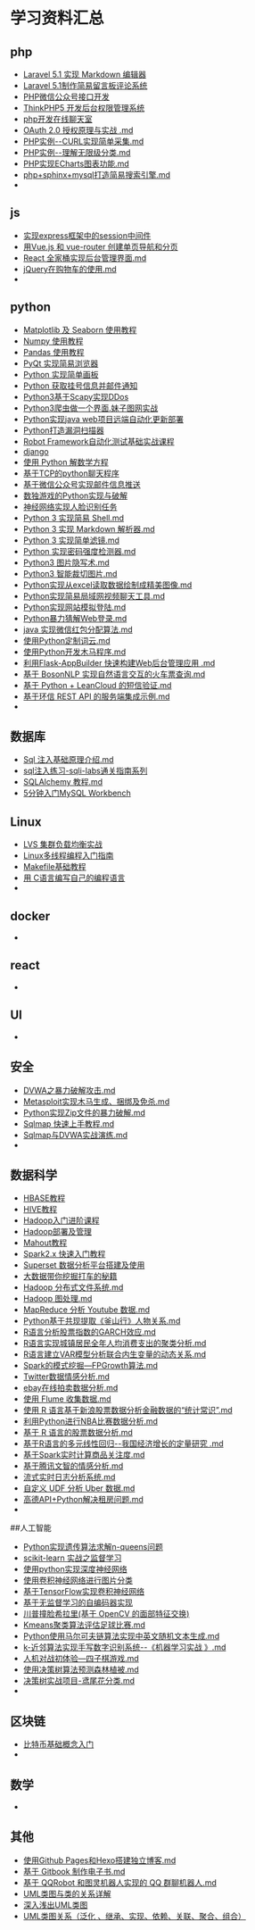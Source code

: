 # 学习资料汇总

## php

* [Laravel 5.1 实现 Markdown 编辑器](https://gitee.com/openour/shiyanloumd/tree/master/Laravel%205.1%20%E5%AE%9E%E7%8E%B0%20Markdown%20%E7%BC%96%E8%BE%91%E5%99%A8)
* [Laravel 5.1制作简易留言板评论系统](https://gitee.com/openour/shiyanloumd/tree/master/Laravel%205.1%E5%88%B6%E4%BD%9C%E7%AE%80%E6%98%93%E7%95%99%E8%A8%80%E6%9D%BF%E8%AF%84%E8%AE%BA%E7%B3%BB%E7%BB%9F)
* [PHP微信公众号接口开发](https://gitee.com/openour/shiyanloumd/tree/master/PHP%E5%BE%AE%E4%BF%A1%E5%85%AC%E4%BC%97%E5%8F%B7%E6%8E%A5%E5%8F%A3%E5%BC%80%E5%8F%91)
* [ThinkPHP5 开发后台权限管理系统](https://gitee.com/openour/shiyanloumd/tree/master/ThinkPHP5%20%E5%BC%80%E5%8F%91%E5%90%8E%E5%8F%B0%E6%9D%83%E9%99%90%E7%AE%A1%E7%90%86%E7%B3%BB%E7%BB%9F)
* [php开发在线聊天室](https://gitee.com/openour/shiyanloumd/tree/master/php%E5%BC%80%E5%8F%91%E5%9C%A8%E7%BA%BF%E8%81%8A%E5%A4%A9%E5%AE%A4)
* [OAuth 2.0 授权原理与实战 .md](https://gitee.com/openour/shiyanloumd/blob/master/OAuth%202.0%20%E6%8E%88%E6%9D%83%E5%8E%9F%E7%90%86%E4%B8%8E%E5%AE%9E%E6%88%98%20.md)
* [PHP实例--CURL实现简单采集.md](https://gitee.com/openour/shiyanloumd/blob/master/PHP%E5%AE%9E%E4%BE%8B--CURL%E5%AE%9E%E7%8E%B0%E7%AE%80%E5%8D%95%E9%87%87%E9%9B%86.md)
* [PHP实例--理解无限级分类.md](https://gitee.com/openour/shiyanloumd/blob/master/PHP%E5%AE%9E%E4%BE%8B--%E7%90%86%E8%A7%A3%E6%97%A0%E9%99%90%E7%BA%A7%E5%88%86%E7%B1%BB.md)
* [PHP实现ECharts图表功能.md](https://gitee.com/openour/shiyanloumd/blob/master/PHP%E5%AE%9E%E7%8E%B0ECharts%E5%9B%BE%E8%A1%A8%E5%8A%9F%E8%83%BD.md)
* [php+sphinx+mysql打造简易搜索引擎.md](https://gitee.com/openour/shiyanloumd/blob/master/php+sphinx+mysql%E6%89%93%E9%80%A0%E7%AE%80%E6%98%93%E6%90%9C%E7%B4%A2%E5%BC%95%E6%93%8E.md)
* ​

## js

* [实现express框架中的session中间件](https://gitee.com/openour/shiyanloumd/tree/master/%E5%AE%9E%E7%8E%B0express%E6%A1%86%E6%9E%B6%E4%B8%AD%E7%9A%84session%E4%B8%AD%E9%97%B4%E4%BB%B6)
* [用Vue.js 和 vue-router 创建单页导航和分页](https://gitee.com/openour/shiyanloumd/tree/master/%E7%94%A8Vue.js%20%E5%92%8C%20vue-router%20%E5%88%9B%E5%BB%BA%E5%8D%95%E9%A1%B5%E5%AF%BC%E8%88%AA%E5%92%8C%E5%88%86%E9%A1%B5)
* [React 全家桶实现后台管理界面.md](https://gitee.com/openour/shiyanloumd/blob/master/React%20%E5%85%A8%E5%AE%B6%E6%A1%B6%E5%AE%9E%E7%8E%B0%E5%90%8E%E5%8F%B0%E7%AE%A1%E7%90%86%E7%95%8C%E9%9D%A2.md)
* [jQuery在购物车的使用.md](https://gitee.com/openour/shiyanloumd/blob/master/jQuery%E5%9C%A8%E8%B4%AD%E7%89%A9%E8%BD%A6%E7%9A%84%E4%BD%BF%E7%94%A8.md)
* ​

## python

* [Matplotlib 及 Seaborn 使用教程](https://gitee.com/openour/shiyanloumd/tree/master/Matplotlib%20%E5%8F%8A%20Seaborn%20%E4%BD%BF%E7%94%A8%E6%95%99%E7%A8%8B)
* [Numpy 使用教程](https://gitee.com/openour/shiyanloumd/tree/master/Numpy%20%E4%BD%BF%E7%94%A8%E6%95%99%E7%A8%8B)
* [Pandas 使用教程](https://gitee.com/openour/shiyanloumd/tree/master/Pandas%20%E4%BD%BF%E7%94%A8%E6%95%99%E7%A8%8B)
* [PyQt 实现简易浏览器](https://gitee.com/openour/shiyanloumd/tree/master/PyQt%20%E5%AE%9E%E7%8E%B0%E7%AE%80%E6%98%93%E6%B5%8F%E8%A7%88%E5%99%A8)
* [Python 实现简单画板](https://gitee.com/openour/shiyanloumd/tree/master/Python%20%E5%AE%9E%E7%8E%B0%E7%AE%80%E5%8D%95%E7%94%BB%E6%9D%BF)
* [Python 获取挂号信息并邮件通知](https://gitee.com/openour/shiyanloumd/tree/master/Python%20%E8%8E%B7%E5%8F%96%E6%8C%82%E5%8F%B7%E4%BF%A1%E6%81%AF%E5%B9%B6%E9%82%AE%E4%BB%B6%E9%80%9A%E7%9F%A5)
* [Python3基于Scapy实现DDos](https://gitee.com/openour/shiyanloumd/tree/master/Python3%E5%9F%BA%E4%BA%8EScapy%E5%AE%9E%E7%8E%B0DDos)
* [Python3爬虫做一个界面.妹子图网实战](https://gitee.com/openour/shiyanloumd/tree/master/Python3%E7%88%AC%E8%99%AB%E5%81%9A%E4%B8%80%E4%B8%AA%E7%95%8C%E9%9D%A2.%E5%A6%B9%E5%AD%90%E5%9B%BE%E7%BD%91%E5%AE%9E%E6%88%98)
* [Python实现java web项目远端自动化更新部署](https://gitee.com/openour/shiyanloumd/tree/master/Python%E5%AE%9E%E7%8E%B0java%20web%E9%A1%B9%E7%9B%AE%E8%BF%9C%E7%AB%AF%E8%87%AA%E5%8A%A8%E5%8C%96%E6%9B%B4%E6%96%B0%E9%83%A8%E7%BD%B2)
* [Python打造漏洞扫描器](https://gitee.com/openour/shiyanloumd/tree/master/Python%E6%89%93%E9%80%A0%E6%BC%8F%E6%B4%9E%E6%89%AB%E6%8F%8F%E5%99%A8)
* [Robot Framework自动化测试基础实战课程](https://gitee.com/openour/shiyanloumd/tree/master/Robot%20Framework%E8%87%AA%E5%8A%A8%E5%8C%96%E6%B5%8B%E8%AF%95%E5%9F%BA%E7%A1%80%E5%AE%9E%E6%88%98%E8%AF%BE%E7%A8%8B)
* [django](https://gitee.com/openour/shiyanloumd/tree/master/django)
* [使用 Python 解数学方程](https://gitee.com/openour/shiyanloumd/tree/master/%E4%BD%BF%E7%94%A8%20Python%20%E8%A7%A3%E6%95%B0%E5%AD%A6%E6%96%B9%E7%A8%8B)
* [基于TCP的python聊天程序](https://gitee.com/openour/shiyanloumd/tree/master/%E5%9F%BA%E4%BA%8ETCP%E7%9A%84python%E8%81%8A%E5%A4%A9%E7%A8%8B%E5%BA%8F)
* [基于微信公众号实现邮件信息推送](https://gitee.com/openour/shiyanloumd/tree/master/%E5%9F%BA%E4%BA%8E%E5%BE%AE%E4%BF%A1%E5%85%AC%E4%BC%97%E5%8F%B7%E5%AE%9E%E7%8E%B0%E9%82%AE%E4%BB%B6%E4%BF%A1%E6%81%AF%E6%8E%A8%E9%80%81)
* [数独游戏的Python实现与破解](https://gitee.com/openour/shiyanloumd/tree/master/%E6%95%B0%E7%8B%AC%E6%B8%B8%E6%88%8F%E7%9A%84Python%E5%AE%9E%E7%8E%B0%E4%B8%8E%E7%A0%B4%E8%A7%A3)
* [神经网络实现人脸识别任务](https://gitee.com/openour/shiyanloumd/tree/master/%E7%A5%9E%E7%BB%8F%E7%BD%91%E7%BB%9C%E5%AE%9E%E7%8E%B0%E4%BA%BA%E8%84%B8%E8%AF%86%E5%88%AB%E4%BB%BB%E5%8A%A1)
* [Python 3 实现简易 Shell.md](https://gitee.com/openour/shiyanloumd/blob/master/Python%203%20%20%E5%AE%9E%E7%8E%B0%E7%AE%80%E6%98%93%20Shell.md)
* [Python 3 实现 Markdown 解析器.md](https://gitee.com/openour/shiyanloumd/blob/master/Python%203%20%E5%AE%9E%E7%8E%B0%20Markdown%20%E8%A7%A3%E6%9E%90%E5%99%A8.md)
* [Python 3 实现简单滤镜.md](https://gitee.com/openour/shiyanloumd/blob/master/Python%203%20%E5%AE%9E%E7%8E%B0%E7%AE%80%E5%8D%95%E6%BB%A4%E9%95%9C.md)
* [Python 实现密码强度检测器.md](https://gitee.com/openour/shiyanloumd/blob/master/Python%20%E5%AE%9E%E7%8E%B0%E5%AF%86%E7%A0%81%E5%BC%BA%E5%BA%A6%E6%A3%80%E6%B5%8B%E5%99%A8.md)
* [Python3 图片隐写术.md](https://gitee.com/openour/shiyanloumd/blob/master/Python3%20%E5%9B%BE%E7%89%87%E9%9A%90%E5%86%99%E6%9C%AF.md)
* [Python3 智能裁切图片.md](https://gitee.com/openour/shiyanloumd/blob/master/Python3%20%E6%99%BA%E8%83%BD%E8%A3%81%E5%88%87%E5%9B%BE%E7%89%87.md)
* [Python实现从excel读取数据绘制成精美图像.md](https://gitee.com/openour/shiyanloumd/blob/master/Python%E5%AE%9E%E7%8E%B0%E4%BB%8Eexcel%E8%AF%BB%E5%8F%96%E6%95%B0%E6%8D%AE%E7%BB%98%E5%88%B6%E6%88%90%E7%B2%BE%E7%BE%8E%E5%9B%BE%E5%83%8F.md)
* [Python实现简易局域网视频聊天工具.md](https://gitee.com/openour/shiyanloumd/blob/master/Python%E5%AE%9E%E7%8E%B0%E7%AE%80%E6%98%93%E5%B1%80%E5%9F%9F%E7%BD%91%E8%A7%86%E9%A2%91%E8%81%8A%E5%A4%A9%E5%B7%A5%E5%85%B7.md)
* [Python实现网站模拟登陆.md](https://gitee.com/openour/shiyanloumd/blob/master/Python%E5%AE%9E%E7%8E%B0%E7%BD%91%E7%AB%99%E6%A8%A1%E6%8B%9F%E7%99%BB%E9%99%86.md)
* [Python暴力猜解Web登录.md](https://gitee.com/openour/shiyanloumd/blob/master/Python%E6%9A%B4%E5%8A%9B%E7%8C%9C%E8%A7%A3Web%E7%99%BB%E5%BD%95.md)
* [java 实现微信红包分配算法.md](https://gitee.com/openour/shiyanloumd/blob/master/java%20%E5%AE%9E%E7%8E%B0%E5%BE%AE%E4%BF%A1%E7%BA%A2%E5%8C%85%E5%88%86%E9%85%8D%E7%AE%97%E6%B3%95.md)
* [使用Python定制词云.md](https://gitee.com/openour/shiyanloumd/blob/master/%E4%BD%BF%E7%94%A8Python%E5%AE%9A%E5%88%B6%E8%AF%8D%E4%BA%91.md)
* [使用Python开发木马程序.md](https://gitee.com/openour/shiyanloumd/blob/master/%E4%BD%BF%E7%94%A8Python%E5%BC%80%E5%8F%91%E6%9C%A8%E9%A9%AC%E7%A8%8B%E5%BA%8F.md)
* [利用Flask-AppBuilder 快速构建Web后台管理应用 .md](https://gitee.com/openour/shiyanloumd/blob/master/%E5%88%A9%E7%94%A8Flask-AppBuilder%20%E5%BF%AB%E9%80%9F%E6%9E%84%E5%BB%BAWeb%E5%90%8E%E5%8F%B0%E7%AE%A1%E7%90%86%E5%BA%94%E7%94%A8%20.md)
* [基于 BosonNLP 实现自然语言交互的火车票查询.md](https://gitee.com/openour/shiyanloumd/blob/master/%E5%9F%BA%E4%BA%8E%20BosonNLP%20%E5%AE%9E%E7%8E%B0%E8%87%AA%E7%84%B6%E8%AF%AD%E8%A8%80%E4%BA%A4%E4%BA%92%E7%9A%84%E7%81%AB%E8%BD%A6%E7%A5%A8%E6%9F%A5%E8%AF%A2.md)
* [基于 Python + LeanCloud 的短信验证.md](https://gitee.com/openour/shiyanloumd/blob/master/%E5%9F%BA%E4%BA%8E%20Python%20+%20LeanCloud%20%E7%9A%84%E7%9F%AD%E4%BF%A1%E9%AA%8C%E8%AF%81.md)
* [基于环信 REST API 的服务端集成示例.md](https://gitee.com/openour/shiyanloumd/blob/master/%E5%9F%BA%E4%BA%8E%E7%8E%AF%E4%BF%A1%20REST%20API%20%E7%9A%84%E6%9C%8D%E5%8A%A1%E7%AB%AF%E9%9B%86%E6%88%90%E7%A4%BA%E4%BE%8B.md)
* ​

## 数据库

* [Sql 注入基础原理介绍.md](https://gitee.com/openour/shiyanloumd/blob/master/Sql%20%E6%B3%A8%E5%85%A5%E5%9F%BA%E7%A1%80%E5%8E%9F%E7%90%86%E4%BB%8B%E7%BB%8D.md)
* [sql注入练习-sqli-labs通关指南系列](https://gitee.com/openour/shiyanloumd/tree/master/sql%E6%B3%A8%E5%85%A5%E7%BB%83%E4%B9%A0-sqli-labs%E9%80%9A%E5%85%B3%E6%8C%87%E5%8D%97%E7%B3%BB%E5%88%97)
* [SQLAlchemy 教程.md](https://gitee.com/openour/shiyanloumd/blob/master/SQLAlchemy%20%E6%95%99%E7%A8%8B.md)
* [5分钟入门MySQL Workbench](http://www.jianshu.com/p/dc58a4efdd84)

## Linux

* [LVS 集群负载均衡实战](https://gitee.com/openour/shiyanloumd/tree/master/LVS%20%E9%9B%86%E7%BE%A4%E8%B4%9F%E8%BD%BD%E5%9D%87%E8%A1%A1%E5%AE%9E%E6%88%98)
* [Linux多线程编程入门指南](https://gitee.com/openour/shiyanloumd/tree/master/Linux%E5%A4%9A%E7%BA%BF%E7%A8%8B%E7%BC%96%E7%A8%8B%E5%85%A5%E9%97%A8%E6%8C%87%E5%8D%97)
* [Makefile基础教程](https://gitee.com/openour/shiyanloumd/tree/master/Makefile%E5%9F%BA%E7%A1%80%E6%95%99%E7%A8%8B)
* [用 C语言编写自己的编程语言](https://gitee.com/openour/shiyanloumd/tree/master/%E7%94%A8%20C%E8%AF%AD%E8%A8%80%E7%BC%96%E5%86%99%E8%87%AA%E5%B7%B1%E7%9A%84%E7%BC%96%E7%A8%8B%E8%AF%AD%E8%A8%80)
* ​

## docker

* ​

## react

* ​

## UI

* ​

## 安全

* [DVWA之暴力破解攻击.md](https://gitee.com/openour/shiyanloumd/blob/master/DVWA%E4%B9%8B%E6%9A%B4%E5%8A%9B%E7%A0%B4%E8%A7%A3%E6%94%BB%E5%87%BB.md)
* [Metasploit实现木马生成、捆绑及免杀.md](https://gitee.com/openour/shiyanloumd/blob/master/Metasploit%E5%AE%9E%E7%8E%B0%E6%9C%A8%E9%A9%AC%E7%94%9F%E6%88%90%E3%80%81%E6%8D%86%E7%BB%91%E5%8F%8A%E5%85%8D%E6%9D%80.md)
* [Python实现Zip文件的暴力破解.md](https://gitee.com/openour/shiyanloumd/blob/master/Python%E5%AE%9E%E7%8E%B0Zip%E6%96%87%E4%BB%B6%E7%9A%84%E6%9A%B4%E5%8A%9B%E7%A0%B4%E8%A7%A3.md)
* [Sqlmap 快速上手教程.md](https://gitee.com/openour/shiyanloumd/blob/master/Sqlmap%20%E5%BF%AB%E9%80%9F%E4%B8%8A%E6%89%8B%E6%95%99%E7%A8%8B.md)
* [Sqlmap与DVWA实战演练.md](https://gitee.com/openour/shiyanloumd/blob/master/Sqlmap%E4%B8%8EDVWA%E5%AE%9E%E6%88%98%E6%BC%94%E7%BB%83.md)
* ​

## 数据科学

* [HBASE教程](https://gitee.com/openour/shiyanloumd/tree/master/HBASE%E6%95%99%E7%A8%8B)
* [HIVE教程](https://gitee.com/openour/shiyanloumd/tree/master/HIVE%E6%95%99%E7%A8%8B)
* [Hadoop入门进阶课程](https://gitee.com/openour/shiyanloumd/tree/master/Hadoop%E5%85%A5%E9%97%A8%E8%BF%9B%E9%98%B6%E8%AF%BE%E7%A8%8B)
* [Hadoop部署及管理](https://gitee.com/openour/shiyanloumd/tree/master/Hadoop%E9%83%A8%E7%BD%B2%E5%8F%8A%E7%AE%A1%E7%90%86)
* [Mahout教程](https://gitee.com/openour/shiyanloumd/tree/master/Mahout%E6%95%99%E7%A8%8B)
* [Spark2.x 快速入门教程](https://gitee.com/openour/shiyanloumd/tree/master/Spark2.x%20%E5%BF%AB%E9%80%9F%E5%85%A5%E9%97%A8%E6%95%99%E7%A8%8B)
* [Superset 数据分析平台搭建及使用](https://gitee.com/openour/shiyanloumd/tree/master/Superset%20%E6%95%B0%E6%8D%AE%E5%88%86%E6%9E%90%E5%B9%B3%E5%8F%B0%E6%90%AD%E5%BB%BA%E5%8F%8A%E4%BD%BF%E7%94%A8)
* [大数据带你挖掘打车的秘籍](https://gitee.com/openour/shiyanloumd/tree/master/%E5%A4%A7%E6%95%B0%E6%8D%AE%E5%B8%A6%E4%BD%A0%E6%8C%96%E6%8E%98%E6%89%93%E8%BD%A6%E7%9A%84%E7%A7%98%E7%B1%8D)
* [Hadoop 分布式文件系统.md](https://gitee.com/openour/shiyanloumd/blob/master/Hadoop%20%E5%88%86%E5%B8%83%E5%BC%8F%E6%96%87%E4%BB%B6%E7%B3%BB%E7%BB%9F.md)
* [Hadoop 图处理.md](https://gitee.com/openour/shiyanloumd/blob/master/Hadoop%20%E5%9B%BE%E5%A4%84%E7%90%86.md)
* [MapReduce 分析 Youtube 数据.md](https://gitee.com/openour/shiyanloumd/blob/master/MapReduce%20%E5%88%86%E6%9E%90%20Youtube%20%E6%95%B0%E6%8D%AE.md)
* [Python基于共现提取《釜山行》人物关系.md](https://gitee.com/openour/shiyanloumd/blob/master/Python%E5%9F%BA%E4%BA%8E%E5%85%B1%E7%8E%B0%E6%8F%90%E5%8F%96%E3%80%8A%E9%87%9C%E5%B1%B1%E8%A1%8C%E3%80%8B%E4%BA%BA%E7%89%A9%E5%85%B3%E7%B3%BB.md)
* [R语言分析股票指数的GARCH效应.md](https://gitee.com/openour/shiyanloumd/blob/master/R%E8%AF%AD%E8%A8%80%E5%88%86%E6%9E%90%E8%82%A1%E7%A5%A8%E6%8C%87%E6%95%B0%E7%9A%84GARCH%E6%95%88%E5%BA%94.md)
* [R语言实现城镇居民全年人均消费支出的聚类分析.md](https://gitee.com/openour/shiyanloumd/blob/master/R%E8%AF%AD%E8%A8%80%E5%AE%9E%E7%8E%B0%E5%9F%8E%E9%95%87%E5%B1%85%E6%B0%91%E5%85%A8%E5%B9%B4%E4%BA%BA%E5%9D%87%E6%B6%88%E8%B4%B9%E6%94%AF%E5%87%BA%E7%9A%84%E8%81%9A%E7%B1%BB%E5%88%86%E6%9E%90.md)
* [R语言建立VAR模型分析联合内生变量的动态关系.md](https://gitee.com/openour/shiyanloumd/blob/master/R%E8%AF%AD%E8%A8%80%E5%BB%BA%E7%AB%8BVAR%E6%A8%A1%E5%9E%8B%E5%88%86%E6%9E%90%E8%81%94%E5%90%88%E5%86%85%E7%94%9F%E5%8F%98%E9%87%8F%E7%9A%84%E5%8A%A8%E6%80%81%E5%85%B3%E7%B3%BB.md)
* [Spark的模式挖掘—FPGrowth算法.md](https://gitee.com/openour/shiyanloumd/blob/master/Spark%E7%9A%84%E6%A8%A1%E5%BC%8F%E6%8C%96%E6%8E%98%E2%80%94FPGrowth%E7%AE%97%E6%B3%95.md)
* [Twitter数据情感分析.md](https://gitee.com/openour/shiyanloumd/blob/master/Twitter%E6%95%B0%E6%8D%AE%E6%83%85%E6%84%9F%E5%88%86%E6%9E%90.md)
* [ebay在线拍卖数据分析.md](https://gitee.com/openour/shiyanloumd/blob/master/ebay%E5%9C%A8%E7%BA%BF%E6%8B%8D%E5%8D%96%E6%95%B0%E6%8D%AE%E5%88%86%E6%9E%90.md)
* [使用 Flume 收集数据.md](https://gitee.com/openour/shiyanloumd/blob/master/%E4%BD%BF%E7%94%A8%20Flume%20%E6%94%B6%E9%9B%86%E6%95%B0%E6%8D%AE.md)
* [使用 R 语言基于新浪股票数据分析金融数据的“统计常识”.md](https://gitee.com/openour/shiyanloumd/blob/master/%E4%BD%BF%E7%94%A8%20R%20%E8%AF%AD%E8%A8%80%E5%9F%BA%E4%BA%8E%E6%96%B0%E6%B5%AA%E8%82%A1%E7%A5%A8%E6%95%B0%E6%8D%AE%E5%88%86%E6%9E%90%E9%87%91%E8%9E%8D%E6%95%B0%E6%8D%AE%E7%9A%84%E2%80%9C%E7%BB%9F%E8%AE%A1%E5%B8%B8%E8%AF%86%E2%80%9D.md)
* [利用Python进行NBA比赛数据分析.md](https://gitee.com/openour/shiyanloumd/blob/master/%E5%88%A9%E7%94%A8Python%E8%BF%9B%E8%A1%8CNBA%E6%AF%94%E8%B5%9B%E6%95%B0%E6%8D%AE%E5%88%86%E6%9E%90.md)
* [基于 R 语言的股票数据分析.md](https://gitee.com/openour/shiyanloumd/blob/master/%E5%9F%BA%E4%BA%8E%20R%20%E8%AF%AD%E8%A8%80%E7%9A%84%E8%82%A1%E7%A5%A8%E6%95%B0%E6%8D%AE%E5%88%86%E6%9E%90.md)
* [基于R语言的多元线性回归--我国经济增长的定量研究 .md](https://gitee.com/openour/shiyanloumd/blob/master/%E5%9F%BA%E4%BA%8ER%E8%AF%AD%E8%A8%80%E7%9A%84%E5%A4%9A%E5%85%83%E7%BA%BF%E6%80%A7%E5%9B%9E%E5%BD%92--%E6%88%91%E5%9B%BD%E7%BB%8F%E6%B5%8E%E5%A2%9E%E9%95%BF%E7%9A%84%E5%AE%9A%E9%87%8F%E7%A0%94%E7%A9%B6%20.md)
* [基于Spark实时计算商品关注度.md](https://gitee.com/openour/shiyanloumd/blob/master/%E5%9F%BA%E4%BA%8ESpark%E5%AE%9E%E6%97%B6%E8%AE%A1%E7%AE%97%E5%95%86%E5%93%81%E5%85%B3%E6%B3%A8%E5%BA%A6.md)
* [基于腾讯文智的情感分析.md](https://gitee.com/openour/shiyanloumd/blob/master/%E5%9F%BA%E4%BA%8E%E8%85%BE%E8%AE%AF%E6%96%87%E6%99%BA%E7%9A%84%E6%83%85%E6%84%9F%E5%88%86%E6%9E%90.md)
* [流式实时日志分析系统.md](https://gitee.com/openour/shiyanloumd/blob/master/%E6%B5%81%E5%BC%8F%E5%AE%9E%E6%97%B6%E6%97%A5%E5%BF%97%E5%88%86%E6%9E%90%E7%B3%BB%E7%BB%9F.md)
* [自定义 UDF 分析 Uber 数据.md](https://gitee.com/openour/shiyanloumd/blob/master/%E8%87%AA%E5%AE%9A%E4%B9%89%20UDF%20%E5%88%86%E6%9E%90%20Uber%20%E6%95%B0%E6%8D%AE.md)
* [高德API+Python解决租房问题.md](https://gitee.com/openour/shiyanloumd/blob/master/%E9%AB%98%E5%BE%B7API+Python%E8%A7%A3%E5%86%B3%E7%A7%9F%E6%88%BF%E9%97%AE%E9%A2%98.md)
* ​

##人工智能

* [Python实现遗传算法求解n-queens问题](https://gitee.com/openour/shiyanloumd/tree/master/Python%E5%AE%9E%E7%8E%B0%E9%81%97%E4%BC%A0%E7%AE%97%E6%B3%95%E6%B1%82%E8%A7%A3n-queens%E9%97%AE%E9%A2%98)
* [scikit-learn 实战之监督学习](https://gitee.com/openour/shiyanloumd/tree/master/scikit-learn%20%E5%AE%9E%E6%88%98%E4%B9%8B%E7%9B%91%E7%9D%A3%E5%AD%A6%E4%B9%A0)
* [使用python实现深度神经网络](https://gitee.com/openour/shiyanloumd/tree/master/%E4%BD%BF%E7%94%A8python%E5%AE%9E%E7%8E%B0%E6%B7%B1%E5%BA%A6%E7%A5%9E%E7%BB%8F%E7%BD%91%E7%BB%9C)
* [使用卷积神经网络进行图片分类](https://gitee.com/openour/shiyanloumd/tree/master/%E4%BD%BF%E7%94%A8%E5%8D%B7%E7%A7%AF%E7%A5%9E%E7%BB%8F%E7%BD%91%E7%BB%9C%E8%BF%9B%E8%A1%8C%E5%9B%BE%E7%89%87%E5%88%86%E7%B1%BB)
* [基于TensorFlow实现卷积神经网络](https://gitee.com/openour/shiyanloumd/tree/master/%E5%9F%BA%E4%BA%8ETensorFlow%E5%AE%9E%E7%8E%B0%E5%8D%B7%E7%A7%AF%E7%A5%9E%E7%BB%8F%E7%BD%91%E7%BB%9C)
* [基于无监督学习的自编码器实现](https://gitee.com/openour/shiyanloumd/tree/master/%E5%9F%BA%E4%BA%8E%E6%97%A0%E7%9B%91%E7%9D%A3%E5%AD%A6%E4%B9%A0%E7%9A%84%E8%87%AA%E7%BC%96%E7%A0%81%E5%99%A8%E5%AE%9E%E7%8E%B0)
* [川普撞脸希拉里(基于 OpenCV 的面部特征交换)](https://gitee.com/openour/shiyanloumd/tree/master/%E5%B7%9D%E6%99%AE%E6%92%9E%E8%84%B8%E5%B8%8C%E6%8B%89%E9%87%8C(%E5%9F%BA%E4%BA%8E%20OpenCV%20%E7%9A%84%E9%9D%A2%E9%83%A8%E7%89%B9%E5%BE%81%E4%BA%A4%E6%8D%A2))
* [Kmeans聚类算法评估足球比赛.md](https://gitee.com/openour/shiyanloumd/blob/master/Kmeans%E8%81%9A%E7%B1%BB%E7%AE%97%E6%B3%95%E8%AF%84%E4%BC%B0%E8%B6%B3%E7%90%83%E6%AF%94%E8%B5%9B.md)
* [Python使用马尔可夫链算法实现中英文随机文本生成.md](https://gitee.com/openour/shiyanloumd/blob/master/Python%E4%BD%BF%E7%94%A8%E9%A9%AC%E5%B0%94%E5%8F%AF%E5%A4%AB%E9%93%BE%E7%AE%97%E6%B3%95%E5%AE%9E%E7%8E%B0%E4%B8%AD%E8%8B%B1%E6%96%87%E9%9A%8F%E6%9C%BA%E6%96%87%E6%9C%AC%E7%94%9F%E6%88%90.md)
* [k-近邻算法实现手写数字识别系统--《机器学习实战 》.md](https://gitee.com/openour/shiyanloumd/blob/master/k-%E8%BF%91%E9%82%BB%E7%AE%97%E6%B3%95%E5%AE%9E%E7%8E%B0%E6%89%8B%E5%86%99%E6%95%B0%E5%AD%97%E8%AF%86%E5%88%AB%E7%B3%BB%E7%BB%9F--%E3%80%8A%E6%9C%BA%E5%99%A8%E5%AD%A6%E4%B9%A0%E5%AE%9E%E6%88%98%20%E3%80%8B.md)
* [人机对战初体验—四子棋游戏.md](https://gitee.com/openour/shiyanloumd/blob/master/%E4%BA%BA%E6%9C%BA%E5%AF%B9%E6%88%98%E5%88%9D%E4%BD%93%E9%AA%8C%E2%80%94%E5%9B%9B%E5%AD%90%E6%A3%8B%E6%B8%B8%E6%88%8F.md)
* [使用决策树算法预测森林植被.md](https://gitee.com/openour/shiyanloumd/blob/master/%E4%BD%BF%E7%94%A8%E5%86%B3%E7%AD%96%E6%A0%91%E7%AE%97%E6%B3%95%E9%A2%84%E6%B5%8B%E6%A3%AE%E6%9E%97%E6%A4%8D%E8%A2%AB.md)
* [决策树实战项目-鸢尾花分类.md](https://gitee.com/openour/shiyanloumd/blob/master/%E5%86%B3%E7%AD%96%E6%A0%91%E5%AE%9E%E6%88%98%E9%A1%B9%E7%9B%AE-%E9%B8%A2%E5%B0%BE%E8%8A%B1%E5%88%86%E7%B1%BB.md)
* ​

## 区块链

* [比特币基础概念入门](https://gitee.com/openour/shiyanloumd/tree/master/%E6%AF%94%E7%89%B9%E5%B8%81%E5%9F%BA%E7%A1%80%E6%A6%82%E5%BF%B5%E5%85%A5%E9%97%A8)
* ​

## 数学

* ​

## 其他

* [使用Github Pages和Hexo搭建独立博客.md](https://gitee.com/openour/shiyanloumd/blob/master/%E4%BD%BF%E7%94%A8Github%20Pages%E5%92%8CHexo%E6%90%AD%E5%BB%BA%E7%8B%AC%E7%AB%8B%E5%8D%9A%E5%AE%A2.md)
* [基于 Gitbook 制作电子书.md](https://gitee.com/openour/shiyanloumd/blob/master/%E5%9F%BA%E4%BA%8E%20Gitbook%20%E5%88%B6%E4%BD%9C%E7%94%B5%E5%AD%90%E4%B9%A6.md)
* [基于 QQRobot 和图灵机器人实现的 QQ 群聊机器人.md](https://gitee.com/openour/shiyanloumd/blob/master/%E5%9F%BA%E4%BA%8E%20QQRobot%20%E5%92%8C%E5%9B%BE%E7%81%B5%E6%9C%BA%E5%99%A8%E4%BA%BA%E5%AE%9E%E7%8E%B0%E7%9A%84%20QQ%20%E7%BE%A4%E8%81%8A%E6%9C%BA%E5%99%A8%E4%BA%BA.md)
* [UML类图与类的关系详解](http://www.uml.org.cn/oobject/201211231.asp)
* [深入浅出UML类图](http://www.uml.org.cn/oobject/201211231.asp)
* [UML类图关系（泛化 、继承、实现、依赖、关联、聚合、组合）](http://www.cnblogs.com/olvo/archive/2012/05/03/2481014.html)








